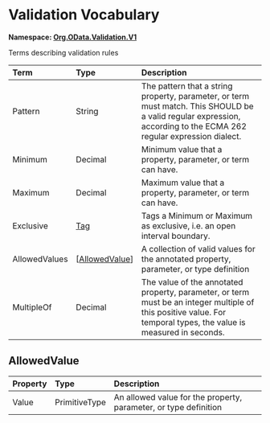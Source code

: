 # Validation Vocabulary
**Namespace: [Org.OData.Validation.V1](Org.OData.Validation.V1.xml)**

Terms describing validation rules

Term|Type|Description
:---|:---|:----------
Pattern|String|<a name="Pattern"></a>The pattern that a string property, parameter, or term must match. This SHOULD be a valid regular expression, according to the ECMA 262 regular expression dialect.
Minimum|Decimal|<a name="Minimum"></a>Minimum value that a property, parameter, or term can have.
Maximum|Decimal|<a name="Maximum"></a>Maximum value that a property, parameter, or term can have.
Exclusive|[Tag](Org.OData.Core.V1.md#Tag)|<a name="Exclusive"></a>Tags a Minimum or Maximum as exclusive, i.e. an open interval boundary.
AllowedValues|\[[AllowedValue](#AllowedValue)\]|<a name="AllowedValues"></a>A collection of valid values for the annotated property, parameter, or type definition
MultipleOf|Decimal|<a name="MultipleOf"></a>The value of the annotated property, parameter, or term must be an integer multiple of this positive value. For temporal types, the value is measured in seconds.

## <a name="AllowedValue"></a>AllowedValue


Property|Type|Description
:-------|:---|:----------
Value|PrimitiveType|An allowed value for the property, parameter, or type definition
